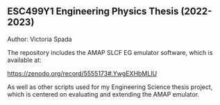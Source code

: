 ## ESC499Y1 Engineering Physics Thesis (2022-2023)

Author: Victoria Spada

The repository includes the AMAP SLCF EG emulator software, which is available at:

https://zenodo.org/record/5555173#.YwgEXHbMLIU 

As well as other scripts used for my Engineering Science thesis project, which is centered on evaluating and extending the AMAP emulator.



